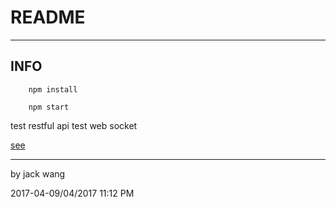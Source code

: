 # README
----
## INFO

        npm install 
        
        npm start
        
   test restful api
   test web socket
   
   [see](http://www.liaoxuefeng.com/wiki/001434446689867b27157e896e74d51a89c25cc8b43bdb3000/001434501549492cdf5d4013db14fa9ad8ca172f0664345000)

----

by jack wang

2017-04-09/04/2017 11:12 PM

